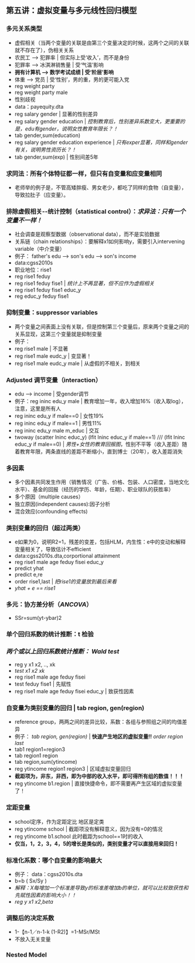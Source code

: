 ## 第五讲：虚拟变量与多元线性回归模型

### 多元关系类型
* 虚假相关（当两个变量的关联是由第三个变量决定的时候，这两个之间的关联就不存在了），伪相关关系
* 农民工 --> 犯罪率 | 但实际上受‘收入’，而不是身份
* 犯罪率 --> 冰淇淋销售量 | 受‘气温’影响
* **拥有计算机 --> 数学考试成绩 | 受‘阶层’影响**
* 体重 --> 党员 | 受‘性别’，男的重，男的更可能入党
 * reg weight party
 * reg weight party male  
* 性别歧视
 * data：payequity.dta
 * reg salary gender | 显著的性别差异
 * reg salary gender education | *控制教育后，性别差异系数变大，更重要的是，edu有gender，说明女性教育年限长？！*
 * tab gender,sum(education)
 * reg salary gender education experience | *只有exper显著，同样和gender有关，说明男性资历长？！*
 * tab gender,sum(exp) | 性别间差5年

### **求同法：所有个体特征都一样，但只有自变量和应变量相同**
* 老师举的例子是，不管高矮胖瘦、男女老少，都吃了同样的食物（自变量），导致拉肚子（应变量）。
### 排除虚假相关--统计控制（statistical control）：*求异法：只有一个变量不一样！*
* 社会调查是观察型数据（observational data），而不是实验数据
* 关系链（chain relationships）：要解释x1如何影响y，需要引入intervening variable（中介变量）
* 例子： father's edu --> son's edu --> son's income
 * data:cgss2010s
 * 职业地位：rise1
 * reg rise1 feduy
 * reg rise1 feduy fise1 | *统计上不再显著，但不应作为虚假相关*
 * reg rise1 feduy fise1 educ_y
 * reg educ_y feduy fise1 

### 抑制变量：suppressor variables
* 两个变量之间表面上没有关联，但是控制第三个变量后，原来两个变量之间的关系显现，这第三个变量就是抑制变量
* 例子：
 * reg rise1 male | 不显著
 * reg rise1 male eudc_y | 变显著！
 * reg rise1 male eudc_y male | 从虚假的不相关，到相关

### Adjusted 调节变量（interaction）
* edu --> income | 受gender调节
 * 例子：reg ininc edu_y male | 教育增加一年，收入增加16%（收入取log），注意，这里是所有人
 * reg ininc edu_y if male==0 | 女性19%
 * reg ininc edu_y if male==1 | 男性11%
 * reg ininc edu_y male m_educ | 交互
 * twoway (scatter lninc educ_y) (lfit lninc educ_y if male==1) ///
	(lfit lninc educ_y if male==0) | *男性+女性的教育回报图*，性别不平等（收入差距）随着教育年限，两条直线的差距不断缩小，直到博士（20年），收入差距消失

### 多因素
* 多个因素共同发生作用（销售情况（广告、价格、包装、人口密度，当地文化水平）、基金的回报（经历的学历、年龄，任期）、职业球队的获胜率）
* 多个原因（multiple causes）
* 独立原因(independent causes):因子分析
* 混合效应(confounding effects)
 
### 类别变量的回归（超过两类）
* e如果为0，说明R2=1，残差的变差，包括HLM，内生性：e中的变动和解释变量相关了，导致估计不efficient
 * data:cgss2010s.dta,corportional attainment
 * reg rise1 male age feduy fisei educ_y
 * predict yhat
 * predict e,re
 * order rise1,last | *把rise1的变量放到最后来看*
 * *yhat + e == rise1*

### 多元：协方差分析（*ANCOVA*）
* SSr=sum(yt-ybar)2

### 单个回归系数的统计推断：t 检验

### *两个或以上回归系数统计推断： Wald test*
* reg y x1 x2, .., xk
* *test x1 x2 xk*
* reg rise1 male age feduy fisei
* test feduy fise1 | 先赋性
* reg rise1 male age feduy fisei educ_y | 致获性因素

### 自变量为类别变量的回归 | **tab region, gen(region)**
* reference group，两两之间的差异比较，系数：各组与参照组之间的均值差异
* 例子： *tab region, gen(region)* | **快速产生地区的虚拟变量!!** *order region last*
* tab1 region1=region3
* tab region1 region
* tab region,sum(ytincome)
* reg ytincome region1 region3 | 区域虚拟变量回归
* **截距项为，非东，非西，即为中部的收入水平，即可得所有组的数值！！！**
* reg ytincome b1.region | 直接快捷命令，即不需要再产生区域的虚拟变量了！

### 定距变量
* school定序，作为定距定比   地区是定类
* reg ytincome school | 截距项没有解释意义，因为没有=0的情况
* reg ytincome b1.school 此时截距为school==1时的收入
* **仅当，1，2，3，4，5的增长是类似的，类别变量才可以直接用来回归！**

### 标准化系数：哪个自变量的影响最大
* 例子： data：cgss2010s.dta
* b=b ( Sx/Sy )
* *解释：X每增加一个标准差导致y的标准差增加b的单位，就可以比较致获性和先赋性因素的影响大小！！*
* *reg y x1 x2,beta*

### 调整后的决定系数
* 1-【n-1／n-1-k (1-R2)】=1-MSr/MSt
* 不放入无关变量

### Nested Model































